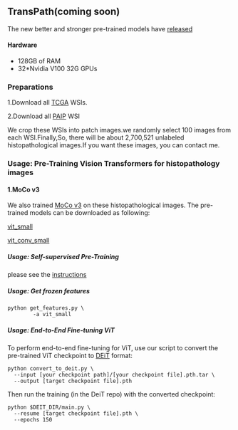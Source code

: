 
## TransPath(coming soon)

The new better and stronger pre-trained models have [released](https://github.com/Xiyue-Wang/RetCCL)
#### Hardware

* 128GB of RAM
* 32*Nvidia V100 32G GPUs

### Preparations
1.Download all [TCGA](https://portal.gdc.cancer.gov/projects?filters=%7B%22op%22%3A%22and%22%2C%22content%22%3A%5B%7B%22op%22%3A%22in%22%2C%22content%22%3A%7B%22field%22%3A%22projects.program.name%22%2C%22value%22%3A%5B%22TCGA%22%5D%7D%7D%5D%7D) WSIs.

2.Download all [PAIP](http://wisepaip.org/paip) WSI

We crop these WSIs into patch images.we randomly select 100 images from each WSI.Finally,So, there will be about 2,700,521 unlabeled histopathological
images.If you want these images, you can contact me.

### Usage: Pre-Training Vision Transformers for histopathology images

#### 1.MoCo v3 
We also trained [MoCo v3](https://arxiv.org/abs/2104.02057) on these histopathological images.
The pre-trained  models can be downloaded as following:

[vit_small]()

[vit_conv_small]()

##### Usage: Self-supervised Pre-Training
please see the [instructions](https://github.com/facebookresearch/moco-v3)

##### Usage: Get frozen features

```
python get_features.py \
        -a vit_small
```

##### Usage: End-to-End Fine-tuning ViT
To perform end-to-end fine-tuning for ViT, use our script to convert the pre-trained ViT checkpoint to [DEiT](https://github.com/facebookresearch/deit) format:
```
python convert_to_deit.py \
  --input [your checkpoint path]/[your checkpoint file].pth.tar \
  --output [target checkpoint file].pth
```
Then run the training (in the DeiT repo) with the converted checkpoint:
```
python $DEIT_DIR/main.py \
  --resume [target checkpoint file].pth \
  --epochs 150
```





